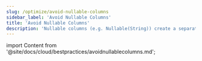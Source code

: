 ```yaml
---
slug: /optimize/avoid-nullable-columns
sidebar_label: 'Avoid Nullable Columns'
title: 'Avoid Nullable Columns'
description: 'Nullable columns (e.g. Nullable(String)) create a separate column of UInt8 type.'
---
```


import Content from '@site/docs/cloud/bestpractices/avoidnullablecolumns.md';

<Content />
